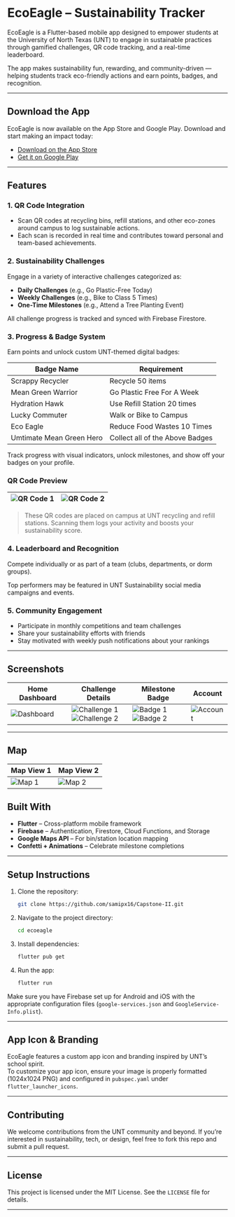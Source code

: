 # EcoEagle – Sustainability Tracker

EcoEagle is a Flutter-based mobile app designed to empower students at the University of North Texas (UNT) to engage in sustainable practices through gamified challenges, QR code tracking, and a real-time leaderboard.

The app makes sustainability fun, rewarding, and community-driven — helping students track eco-friendly actions and earn points, badges, and recognition.

---

## Download the App

EcoEagle is now available on the App Store and Google Play. Download and start making an impact today:

- [Download on the App Store](https://apps.apple.com/app/idYOUR_APP_ID)
- [Get it on Google Play](https://play.google.com/store/apps/details?id=YOUR_PACKAGE_NAME)

---

## Features

### 1. QR Code Integration
- Scan QR codes at recycling bins, refill stations, and other eco-zones around campus to log sustainable actions.  
- Each scan is recorded in real time and contributes toward personal and team-based achievements.

### 2. Sustainability Challenges
Engage in a variety of interactive challenges categorized as:
- **Daily Challenges** (e.g., Go Plastic-Free Today)
- **Weekly Challenges** (e.g., Bike to Class 5 Times)
- **One-Time Milestones** (e.g., Attend a Tree Planting Event)

All challenge progress is tracked and synced with Firebase Firestore.

### 3. Progress & Badge System
Earn points and unlock custom UNT-themed digital badges:

| Badge Name               | Requirement                     |
|--------------------------|---------------------------------|
| Scrappy Recycler         | Recycle 50 items                |
| Mean Green Warrior       | Go Plastic Free For A Week      |
| Hydration Hawk           | Use Refill Station 20 times     |
| Lucky Commuter           | Walk or Bike to Campus          |
| Eco Eagle                | Reduce Food Wastes 10 Times     |
| Umtimate Mean Green Hero | Collect all of the Above Badges |

Track progress with visual indicators, unlock milestones, and show off your badges on your profile.

### QR Code Preview

| ![QR Code 1](screenshots/BIN_01.png) | ![QR Code 2](screenshots/WATER_01.png) |
|--------------------------------------|----------------------------------------|

> These QR codes are placed on campus at UNT recycling and refill stations. Scanning them logs your activity and boosts your sustainability score.


### 4. Leaderboard and Recognition
Compete individually or as part of a team (clubs, departments, or dorm groups).  

Top performers may be featured in UNT Sustainability social media campaigns and events.

### 5. Community Engagement
- Participate in monthly competitions and team challenges
- Share your sustainability efforts with friends
- Stay motivated with weekly push notifications about your rankings

---

## Screenshots

| Home Dashboard                          | Challenge Details                        | Milestone Badge                          | Account                             |
|-----------------------------------------|------------------------------------------|------------------------------------------|-------------------------------------|
| ![Dashboard](screenshots/dashboard.PNG) | ![Challenge 1](screenshots/challenges1.PNG)<br>![Challenge 2](screenshots/challenges2.PNG) | ![Badge 1](screenshots/milestones1.PNG)<br>![Badge 2](screenshots/milestones2.PNG) | ![Account](screenshots/account.PNG) |

---

## Map

| Map View 1                               | Map View 2                               |
|------------------------------------------|------------------------------------------|
| ![Map 1](screenshots/map1.PNG)           | ![Map 2](screenshots/map2.PNG)           |


## Built With

- **Flutter** – Cross-platform mobile framework
- **Firebase** – Authentication, Firestore, Cloud Functions, and Storage
- **Google Maps API** – For bin/station location mapping
- **Confetti + Animations** – Celebrate milestone completions

---

## Setup Instructions

1. Clone the repository:
   ```bash
   git clone https://github.com/samipx16/Capstone-II.git
   ```
2. Navigate to the project directory:
   ```bash
   cd ecoeagle
   ```
3. Install dependencies:
   ```bash
   flutter pub get
   ```
4. Run the app:
   ```bash
   flutter run
   ```

Make sure you have Firebase set up for Android and iOS with the appropriate configuration files (`google-services.json` and `GoogleService-Info.plist`).

---

## App Icon & Branding

EcoEagle features a custom app icon and branding inspired by UNT’s school spirit.  
To customize your app icon, ensure your image is properly formatted (1024x1024 PNG) and configured in `pubspec.yaml` under `flutter_launcher_icons`.

---

## Contributing

We welcome contributions from the UNT community and beyond. If you’re interested in sustainability, tech, or design, feel free to fork this repo and submit a pull request.

---

## License

This project is licensed under the MIT License. See the `LICENSE` file for details.

---